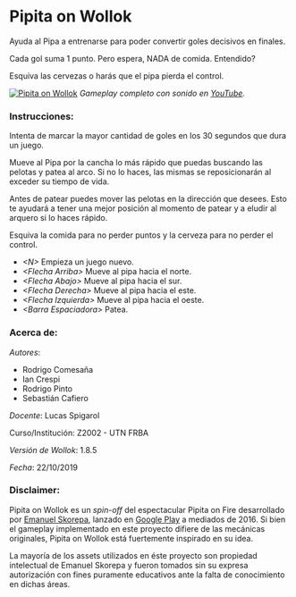 # Pipita on Wollok

Ayuda al Pipa a entrenarse para poder convertir goles decisivos en finales.

Cada gol suma 1 punto. Pero espera, NADA de comida. Entendido?

Esquiva las cervezas o harás que el pipa pierda el control.

[![Pipita on Wollok](https://user-images.githubusercontent.com/48768365/68556343-af953300-0410-11ea-986c-b996897a619e.gif)](https://youtu.be/IW7-s-gvduU)
_Gameplay completo con sonido en [YouTube](https://youtu.be/IW7-s-gvduU)._

### Instrucciones:
Intenta de marcar la mayor cantidad de goles en los 30 segundos que dura un juego.

Mueve al Pipa por la cancha lo más rápido que puedas buscando las pelotas y patea al arco. Si no lo haces, las mismas se reposicionarán al exceder su tiempo de vida.

Antes de patear puedes mover las pelotas en la dirección que desees. Esto te ayudará a tener una mejor posición al momento de patear y a eludir al arquero si lo haces rápido.

Esquiva la comida para no perder puntos y la cerveza para no perder el control.

 * _\<N\>_ Empieza un juego nuevo.
 * _\<Flecha Arriba\>_ Mueve al pipa hacia el norte.
 * _\<Flecha Abajo\>_ Mueve al pipa hacia el sur.
 * _\<Flecha Derecha\>_ Mueve al pipa hacia el este.
 * _\<Flecha Izquierda\>_ Mueve al pipa hacia el oeste.
 * _\<Barra Espaciadora\>_ Patea.

### Acerca de:

_Autores_:
* Rodrigo Comesaña
* Ian Crespi
* Rodrigo Pinto
* Sebastián Cafiero

_Docente_: Lucas Spigarol

Curso/Institución: Z2002 - UTN FRBA

_Versión de Wollok_: 1.8.5

_Fecha_: 22/10/2019

### Disclaimer:
Pipita on Wollok es un _spin-off_ del espectacular Pipita on Fire desarrollado por [Emanuel Skorepa](https://wwww.emanuelskorepa.com.ar), lanzado en [Google Play](https://play.google.com/store/apps/details?id=com.ES.Pipita_Onfire) a mediados de 2016. Si bien el gameplay implementado en este proyecto difiere de las mecánicas originales, Pipita on Wollok está fuertemente inspirado en su idea. 

La mayoría de los assets utilizados en éste proyecto son propiedad intelectual de Emanuel Skorepa y fueron tomados sin su expresa autorización con fines puramente educativos ante la falta de conocimiento en dichas áreas.
